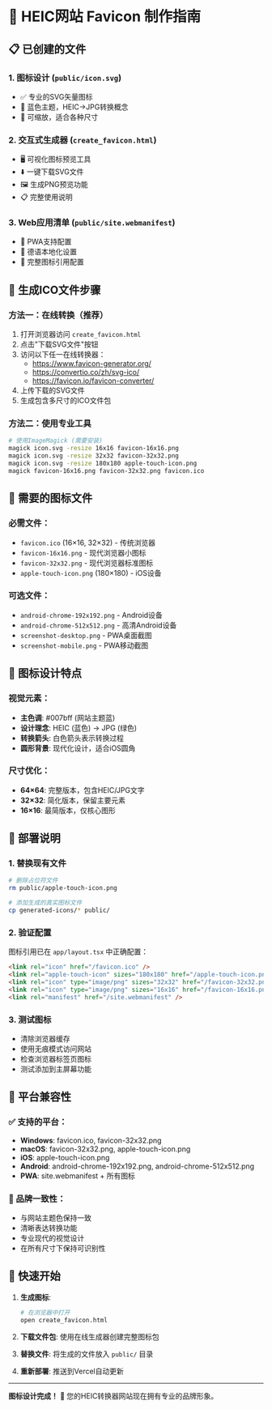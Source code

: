 # 🎨 HEIC网站 Favicon 制作指南

## 📋 已创建的文件

### 1. **图标设计** (`public/icon.svg`)
- ✅ 专业的SVG矢量图标
- 🎨 蓝色主题，HEIC→JPG转换概念
- 📱 可缩放，适合各种尺寸

### 2. **交互式生成器** (`create_favicon.html`)
- 🖥️ 可视化图标预览工具
- ⬇️ 一键下载SVG文件
- 🖼️ 生成PNG预览功能
- 📋 完整使用说明

### 3. **Web应用清单** (`public/site.webmanifest`)
- 📱 PWA支持配置
- 🎯 德语本地化设置
- 🔧 完整图标引用配置

## 🚀 生成ICO文件步骤

### 方法一：在线转换（推荐）
1. 打开浏览器访问 `create_favicon.html`
2. 点击"下载SVG文件"按钮
3. 访问以下任一在线转换器：
   - https://www.favicon-generator.org/
   - https://convertio.co/zh/svg-ico/
   - https://favicon.io/favicon-converter/
4. 上传下载的SVG文件
5. 生成包含多尺寸的ICO文件包

### 方法二：使用专业工具
```bash
# 使用ImageMagick (需要安装)
magick icon.svg -resize 16x16 favicon-16x16.png
magick icon.svg -resize 32x32 favicon-32x32.png
magick icon.svg -resize 180x180 apple-touch-icon.png
magick favicon-16x16.png favicon-32x32.png favicon.ico
```

## 📁 需要的图标文件

### 必需文件：
- `favicon.ico` (16×16, 32×32) - 传统浏览器
- `favicon-16x16.png` - 现代浏览器小图标
- `favicon-32x32.png` - 现代浏览器标准图标
- `apple-touch-icon.png` (180×180) - iOS设备

### 可选文件：
- `android-chrome-192x192.png` - Android设备
- `android-chrome-512x512.png` - 高清Android设备
- `screenshot-desktop.png` - PWA桌面截图
- `screenshot-mobile.png` - PWA移动截图

## 🎯 图标设计特点

### 视觉元素：
- **主色调**: #007bff (网站主题蓝)
- **设计理念**: HEIC (蓝色) → JPG (绿色)
- **转换箭头**: 白色箭头表示转换过程
- **圆形背景**: 现代化设计，适合iOS圆角

### 尺寸优化：
- **64×64**: 完整版本，包含HEIC/JPG文字
- **32×32**: 简化版本，保留主要元素
- **16×16**: 最简版本，仅核心图形

## 🔧 部署说明

### 1. 替换现有文件
```bash
# 删除占位符文件
rm public/apple-touch-icon.png

# 添加生成的真实图标文件
cp generated-icons/* public/
```

### 2. 验证配置
图标引用已在 `app/layout.tsx` 中正确配置：
```html
<link rel="icon" href="/favicon.ico" />
<link rel="apple-touch-icon" sizes="180x180" href="/apple-touch-icon.png" />
<link rel="icon" type="image/png" sizes="32x32" href="/favicon-32x32.png" />
<link rel="icon" type="image/png" sizes="16x16" href="/favicon-16x16.png" />
<link rel="manifest" href="/site.webmanifest" />
```

### 3. 测试图标
- 清除浏览器缓存
- 使用无痕模式访问网站
- 检查浏览器标签页图标
- 测试添加到主屏幕功能

## 📱 平台兼容性

### ✅ 支持的平台：
- **Windows**: favicon.ico, favicon-32x32.png
- **macOS**: favicon-32x32.png, apple-touch-icon.png
- **iOS**: apple-touch-icon.png
- **Android**: android-chrome-192x192.png, android-chrome-512x512.png
- **PWA**: site.webmanifest + 所有图标

### 🎨 品牌一致性：
- 与网站主题色保持一致
- 清晰表达转换功能
- 专业现代的视觉设计
- 在所有尺寸下保持可识别性

## 🚀 快速开始

1. **生成图标**:
   ```bash
   # 在浏览器中打开
   open create_favicon.html
   ```

2. **下载文件包**: 使用在线生成器创建完整图标包

3. **替换文件**: 将生成的文件放入 `public/` 目录

4. **重新部署**: 推送到Vercel自动更新

---

**图标设计完成！** 🎉 您的HEIC转换器网站现在拥有专业的品牌形象。 